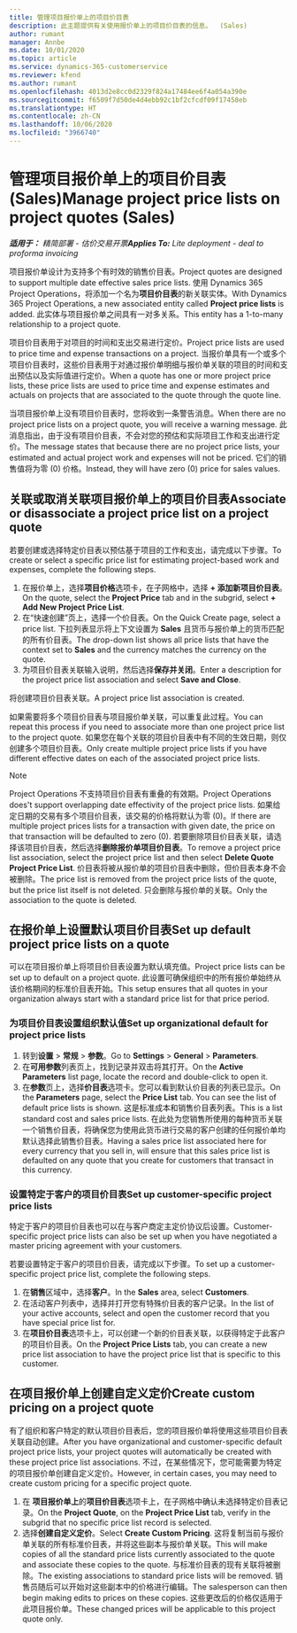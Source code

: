 ```yaml
---
title: 管理项目报价单上的项目价目表
description: 此主题提供有关使用报价单上的项目价目表的信息。  (Sales)
author: rumant
manager: Annbe
ms.date: 10/01/2020
ms.topic: article
ms.service: dynamics-365-customerservice
ms.reviewer: kfend
ms.author: rumant
ms.openlocfilehash: 4013d2e8cc0d2329f824a17484ee6f4a054a390e
ms.sourcegitcommit: f6509f7d50de4d4ebb92c1bf2cfcdf09f17458eb
ms.translationtype: HT
ms.contentlocale: zh-CN
ms.lasthandoff: 10/06/2020
ms.locfileid: "3966740"
---
```

# <a name="manage-project-price-lists-on-project-quotes-sales"></a><span data-ttu-id="364d1-104">管理项目报价单上的项目价目表 (Sales)</span><span class="sxs-lookup"><span data-stu-id="364d1-104">Manage project price lists on project quotes (Sales)</span></span>

<span data-ttu-id="364d1-105">_**适用于：** 精简部署 - 估价交易开票_</span><span class="sxs-lookup"><span data-stu-id="364d1-105">_**Applies To:** Lite deployment - deal to proforma invoicing_</span></span>

<span data-ttu-id="364d1-106">项目报价单设计为支持多个有时效的销售价目表。</span><span class="sxs-lookup"><span data-stu-id="364d1-106">Project quotes are designed to support multiple date effective sales price lists.</span></span> <span data-ttu-id="364d1-107">使用 Dynamics 365 Project Operations，将添加一个名为**项目价目表**的新关联实体。</span><span class="sxs-lookup"><span data-stu-id="364d1-107">With Dynamics 365 Project Operations, a new associated entity called **Project price lists** is added.</span></span> <span data-ttu-id="364d1-108">此实体与项目报价单之间具有一对多关系。</span><span class="sxs-lookup"><span data-stu-id="364d1-108">This entity has a 1-to-many relationship to a project quote.</span></span>

<span data-ttu-id="364d1-109">项目价目表用于对项目的时间和支出交易进行定价。</span><span class="sxs-lookup"><span data-stu-id="364d1-109">Project price lists are used to price time and expense transactions on a project.</span></span> <span data-ttu-id="364d1-110">当报价单具有一个或多个项目价目表时，这些价目表用于对通过报价单明细与报价单关联的项目的时间和支出预估以及实际值进行定价。</span><span class="sxs-lookup"><span data-stu-id="364d1-110">When a quote has one or more project price lists, these price lists are used to price time and expense estimates and actuals on projects that are associated to the quote through the quote line.</span></span>

<span data-ttu-id="364d1-111">当项目报价单上没有项目价目表时，您将收到一条警告消息。</span><span class="sxs-lookup"><span data-stu-id="364d1-111">When there are no project price lists on a project quote, you will receive a warning message.</span></span> <span data-ttu-id="364d1-112">此消息指出，由于没有项目价目表，不会对您的预估和实际项目工作和支出进行定价。</span><span class="sxs-lookup"><span data-stu-id="364d1-112">The message states that because there are no project price lists, your estimated and actual project work and expenses will not be priced.</span></span> <span data-ttu-id="364d1-113">它们的销售值将为零 (0) 价格。</span><span class="sxs-lookup"><span data-stu-id="364d1-113">Instead, they will have zero (0) price for sales values.</span></span>

## <a name="associate-or-disassociate-a-project-price-list-on-a-project-quote"></a><span data-ttu-id="364d1-114">关联或取消关联项目报价单上的项目价目表</span><span class="sxs-lookup"><span data-stu-id="364d1-114">Associate or disassociate a project price list on a project quote</span></span>

<span data-ttu-id="364d1-115">若要创建或选择特定价目表以预估基于项目的工作和支出，请完成以下步骤。</span><span class="sxs-lookup"><span data-stu-id="364d1-115">To create or select a specific price list for estimating project-based work and expenses, complete the following steps.</span></span>

1. <span data-ttu-id="364d1-116">在报价单上，选择**项目价格**选项卡，在子网格中，选择 **+ 添加新项目价目表**。</span><span class="sxs-lookup"><span data-stu-id="364d1-116">On the quote, select the **Project Price** tab and in the subgrid, select **+ Add New Project Price List**.</span></span>
2. <span data-ttu-id="364d1-117">在“快速创建”页上，选择一个价目表。</span><span class="sxs-lookup"><span data-stu-id="364d1-117">On the Quick Create page, select a price list.</span></span> <span data-ttu-id="364d1-118">下拉列表显示将上下文设置为 **Sales** 且货币与报价单上的货币匹配的所有价目表。</span><span class="sxs-lookup"><span data-stu-id="364d1-118">The drop-down list shows all price lists that have the context set to **Sales** and the currency matches the currency on the quote.</span></span>
4. <span data-ttu-id="364d1-119">为项目价目表关联输入说明，然后选择**保存并关闭**。</span><span class="sxs-lookup"><span data-stu-id="364d1-119">Enter a description for the project price list association and select **Save and Close**.</span></span>

<span data-ttu-id="364d1-120">将创建项目价目表关联。</span><span class="sxs-lookup"><span data-stu-id="364d1-120">A project price list association is created.</span></span>

<span data-ttu-id="364d1-121">如果需要将多个项目价目表与项目报价单关联，可以重复此过程。</span><span class="sxs-lookup"><span data-stu-id="364d1-121">You can repeat this process if you need to associate more than one project price list to the project quote.</span></span> <span data-ttu-id="364d1-122">如果您在每个关联的项目价目表中有不同的生效日期，则仅创建多个项目价目表。</span><span class="sxs-lookup"><span data-stu-id="364d1-122">Only create multiple project price lists if you have different effective dates on each of the associated project price lists.</span></span>

> [!NOTE]
> <span data-ttu-id="364d1-123">Project Operations 不支持项目价目表有重叠的有效期。</span><span class="sxs-lookup"><span data-stu-id="364d1-123">Project Operations does't support overlapping date effectivity of the project price lists.</span></span> <span data-ttu-id="364d1-124">如果给定日期的交易有多个项目价目表，该交易的价格将默认为零 (0)。</span><span class="sxs-lookup"><span data-stu-id="364d1-124">If there are multiple project prices lists for a transaction with given date, the price on that transaction will be defaulted to zero (0).</span></span>
<span data-ttu-id="364d1-125">若要删除项目价目表关联，请选择该项目价目表，然后选择**删除报价单项目价目表**。</span><span class="sxs-lookup"><span data-stu-id="364d1-125">To remove a project price list association, select the project price list and then select **Delete Quote Project Price List**.</span></span> <span data-ttu-id="364d1-126">价目表将被从报价单的项目价目表中删除，但价目表本身不会被删除。</span><span class="sxs-lookup"><span data-stu-id="364d1-126">The price list is removed from the project price lists of the quote, but the price list itself is not deleted.</span></span> <span data-ttu-id="364d1-127">只会删除与报价单的关联。</span><span class="sxs-lookup"><span data-stu-id="364d1-127">Only the association to the quote is deleted.</span></span>

## <a name="set-up-default-project-price-lists-on-a-quote"></a><span data-ttu-id="364d1-128">在报价单上设置默认项目价目表</span><span class="sxs-lookup"><span data-stu-id="364d1-128">Set up default project price lists on a quote</span></span>

<span data-ttu-id="364d1-129">可以在项目报价单上将项目价目表设置为默认填充值。</span><span class="sxs-lookup"><span data-stu-id="364d1-129">Project price lists can be set up to default on a project quote.</span></span> <span data-ttu-id="364d1-130">此设置可确保组织中的所有报价单始终从该价格期间的标准价目表开始。</span><span class="sxs-lookup"><span data-stu-id="364d1-130">This setup ensures that all quotes in your organization always start with a standard price list for that price period.</span></span>

### <a name="set-up-organizational-default-for-project-price-lists"></a><span data-ttu-id="364d1-131">为项目价目表设置组织默认值</span><span class="sxs-lookup"><span data-stu-id="364d1-131">Set up organizational default for project price lists</span></span>

1. <span data-ttu-id="364d1-132">转到**设置** > **常规** > **参数**。</span><span class="sxs-lookup"><span data-stu-id="364d1-132">Go to **Settings** > **General** > **Parameters**.</span></span>
2. <span data-ttu-id="364d1-133">在**可用参数**列表页上，找到记录并双击将其打开。</span><span class="sxs-lookup"><span data-stu-id="364d1-133">On the **Active Parameters** list page, locate the record and double-click to open it.</span></span> 
3. <span data-ttu-id="364d1-134">在**参数**页上，选择**价目表**选项卡。您可以看到默认价目表的列表已显示。</span><span class="sxs-lookup"><span data-stu-id="364d1-134">On the **Parameters** page, select the **Price List** tab. You can see the list of default price lists is shown.</span></span> <span data-ttu-id="364d1-135">这是标准成本和销售价目表列表。</span><span class="sxs-lookup"><span data-stu-id="364d1-135">This is a list standard cost and sales price lists.</span></span> <span data-ttu-id="364d1-136">在此处为您销售所使用的每种货币关联一个销售价目表，将确保您为使用此货币进行交易的客户创建的任何报价单均默认选择此销售价目表。</span><span class="sxs-lookup"><span data-stu-id="364d1-136">Having a sales price list associated here for every currency that you sell in, will ensure that this sales price list is defaulted on any quote that you create for customers that transact in this currency.</span></span>

### <a name="set-up-customer-specific-project-price-lists"></a><span data-ttu-id="364d1-137">设置特定于客户的项目价目表</span><span class="sxs-lookup"><span data-stu-id="364d1-137">Set up customer-specific project price lists</span></span>

<span data-ttu-id="364d1-138">特定于客户的项目价目表也可以在与客户商定主定价协议后设置。</span><span class="sxs-lookup"><span data-stu-id="364d1-138">Customer-specific project price lists can also be set up when you have negotiated a master pricing agreement with your customers.</span></span>

<span data-ttu-id="364d1-139">若要设置特定于客户的项目价目表，请完成以下步骤。</span><span class="sxs-lookup"><span data-stu-id="364d1-139">To set up a customer-specific project price list, complete the following steps.</span></span>

1. <span data-ttu-id="364d1-140">在**销售**区域中，选择**客户**。</span><span class="sxs-lookup"><span data-stu-id="364d1-140">In the **Sales** area, select **Customers**.</span></span>
2. <span data-ttu-id="364d1-141">在活动客户列表中，选择并打开您有特殊价目表的客户记录。</span><span class="sxs-lookup"><span data-stu-id="364d1-141">In the list of your active accounts, select and open the customer record that you have special price list for.</span></span>
3. <span data-ttu-id="364d1-142">在**项目价目表**选项卡上，可以创建一个新的价目表关联，以获得特定于此客户的项目价目表。</span><span class="sxs-lookup"><span data-stu-id="364d1-142">On the **Project Price Lists** tab, you can create a new price list association to have the project price list that is specific to this customer.</span></span>

## <a name="create-custom-pricing-on-a-project-quote"></a><span data-ttu-id="364d1-143">在项目报价单上创建自定义定价</span><span class="sxs-lookup"><span data-stu-id="364d1-143">Create custom pricing on a project quote</span></span>

<span data-ttu-id="364d1-144">有了组织和客户特定的默认项目价目表后，您的项目报价单将使用这些项目价目表关联自动创建。</span><span class="sxs-lookup"><span data-stu-id="364d1-144">After you have organizational and customer-specific default project price lists, your project quotes will automatically be created with these project price list associations.</span></span> <span data-ttu-id="364d1-145">不过，在某些情况下，您可能需要为特定的项目报价单创建自定义定价。</span><span class="sxs-lookup"><span data-stu-id="364d1-145">However, in certain cases, you may need to create custom pricing for a specific project quote.</span></span> 

1. <span data-ttu-id="364d1-146">在 **项目报价单上**的**项目价目表**选项卡上，在子网格中确认未选择特定价目表记录。</span><span class="sxs-lookup"><span data-stu-id="364d1-146">On the **Project Quote**, on the **Project Price List** tab, verify in the subgrid that no specific price list record is selected.</span></span>
2. <span data-ttu-id="364d1-147">选择**创建自定义定价**。</span><span class="sxs-lookup"><span data-stu-id="364d1-147">Select **Create Custom Pricing**.</span></span> <span data-ttu-id="364d1-148">这将复制当前与报价单关联的所有标准价目表，并将这些副本与报价单关联。</span><span class="sxs-lookup"><span data-stu-id="364d1-148">This will make copies of all the standard price lists currently associated to the quote and associate these copies to the quote.</span></span> <span data-ttu-id="364d1-149">与标准价目表的现有关联将被删除。</span><span class="sxs-lookup"><span data-stu-id="364d1-149">The existing associations to standard price lists will be removed.</span></span> <span data-ttu-id="364d1-150">销售员随后可以开始对这些副本中的价格进行编辑。</span><span class="sxs-lookup"><span data-stu-id="364d1-150">The salesperson can then begin making edits to prices on these copies.</span></span> <span data-ttu-id="364d1-151">这些更改后的价格仅适用于此项目报价单。</span><span class="sxs-lookup"><span data-stu-id="364d1-151">These changed prices will be applicable to this project quote only.</span></span>
